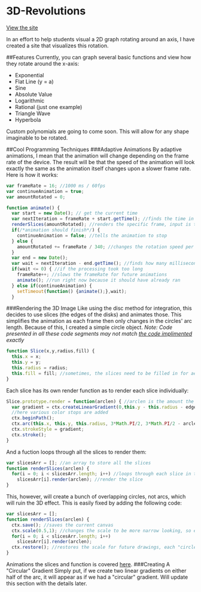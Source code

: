 # 3D-Revolutions
[View the site](http://nick-mazuk.github.io/3D-Revolutions)

In an effort to help students visual a 2D graph rotating around an axis, I have created a site that visualizes this rotation.

##Features
Currently, you can graph several basic functions and view how they rotate around the x-axis:
- Exponential
- Flat Line (y = a)
- Sine
- Absolute Value
- Logarithmic
- Rational (just one example)
- Triangle Wave
- Hyperbola

Custom polynomials are going to come soon. This will allow for any shape imaginable to be rotated.

##Cool Programming Techniques
###Adaptive Animations
By adaptive animations, I mean that the animation will change depending on the frame rate of the device. The result will be that the speed of the animation will look exactly the same as the animation itself changes upon a slower frame rate. Here is how it works:

```javascript
var frameRate = 16; //1000 ms / 60fps
var continueAnimation = true;
var amountRotated = 0;

function animate() {
  var start = new Date(); // get the current time
  var nextIteration = frameRate + start.getTime(); //finds the time in the future which this should run again
  renderSlices(amountRotated); //renders the specific frame, input is the arc length
  if(/*animation should finish*/) {
    continueAnimation = false; //tells the animation to stop
  } else {
    amountRotated += frameRate / 340; //changes the rotation speed per frame based on the frameRate
  }
  var end = new Date();
  var wait = nextIteration - end.getTime(); //finds how many milliseconds until the next run
  if(wait <= 0) { //if the processing took too long
    frameRate++; //slows the frameRate for future animations
    animate(); //run right now because it should have already ran
  } else if(continueAnimation) {
    setTimeout(function() {animate();},wait);
  }
```

###Rendering the 3D Image
Like using the disc method for integration, this decides to use slices (the edges of the disks) and animates those. This simplifies the animation as each frame then only changes in the circles' arc length. Because of this, I created a simple circle object. *Note: Code presented in all these code segments may not match [the code implimented](https://github.com/Nick-Mazuk/3D-Revolutions/blob/gh-pages/rotate.js) exactly*
```javascript
function Slice(x,y,radius,fill) {
  this.x = x;
  this.y = y;
  this.radius = radius;
  this.fill = fill; //sometimes, the slices need to be filled in for aesthetic purposes
}
```
Each slice has its own render function as to render each slice individually:
```javascript
Slice.prototype.render = function(arclen) { //arclen is the amount the arc is rotated
  var gradient = ctx.createLinearGradient(0,this.y - this.radius - edge,0,this.y + this.radius + edge); //creates the gradient
  //here various color stops are added
  ctx.beginPath();
  ctx.arc(this.x, this.y, this.radius, 3*Math.PI/2, 3*Math.PI/2 - arclen, true); //draws the arc
  ctx.strokeStyle = gradient;
  ctx.stroke();
}
```
And a fuction loops through all the slices to render them:
```javascript
var slicesArr = []; //an array to store all the slices
function renderSlices(arclen) {
  for(i = 0; i < slicesArr.length; i++) //loops through each slice in the array
    slicesArr[i].render(arclen); //render the slice
}
```
This, however, will create a bunch of overlapping circles, not arcs, which will ruin the 3D effect. This is easily fixed by adding the following code:
```javascript
var slicesArr = [];
function renderSlices(arclen) {
  ctx.save(); //saves the current canvas
  ctx.scale(0.5,1); //changes the scale to be more narrow looking, so each circle will appear as a vertical ellipse
  for(i = 0; i < slicesArr.length; i++)
    slicesArr[i].render(arclen);
  ctx.restore(); //restores the scale for future drawings, each "circle" will still look like an ellipse
}
```
Animations the slices and function is covered  [here](https://github.com/Nick-Mazuk/3D-Revolutions/blob/gh-pages/README.md#adaptive-animations).
###Creating A "Circular" Gradient
Simply put, if we create two linear gradients on either half of the arc, it will appear as if we had a "circular" gradient. Will update this section with the details later.
